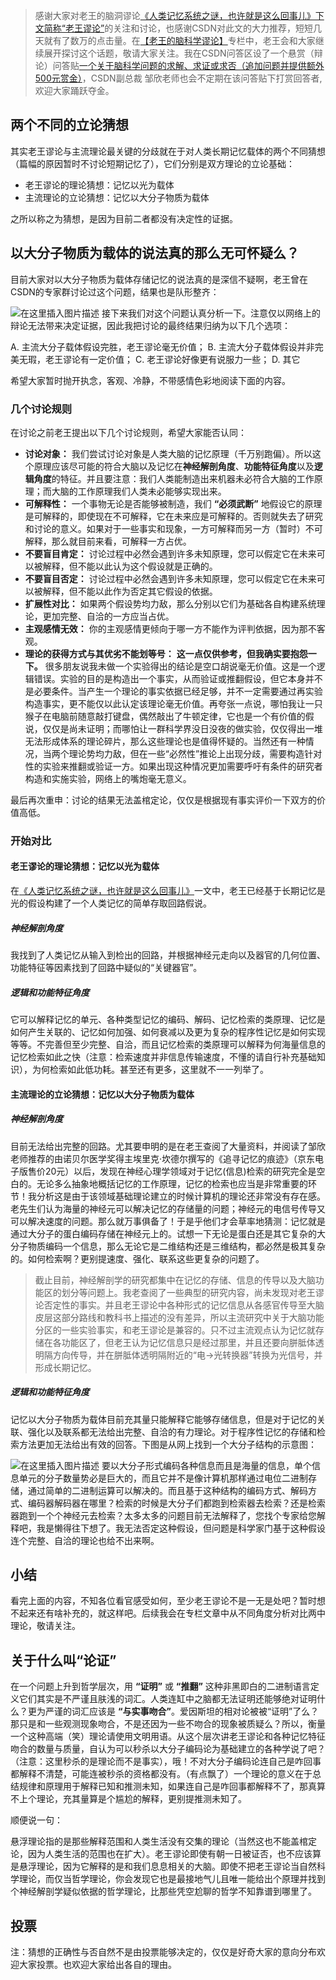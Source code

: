 ﻿> 感谢大家对老王的脑洞谬论[《人类记忆系统之谜，也许就是这么回事儿》下文简称“老王谬论”](https://blog.csdn.net/ttm2d/article/details/122109466)的关注和讨论，也感谢CSDN对此文的大力推荐，短短几天就有了数万的点击量。在[【老王的脑科学谬论】](https://blog.csdn.net/ttm2d/category_11623841.html)专栏中，老王会和大家继续展开探讨这个话题，敬请大家关注。我在CSDN问答区设了一个悬赏（辩论）问答贴[一个关于脑科学问题的求解、求证或求否（追加问题并提供额外500元赏金）](https://ask.csdn.net/questions/7639152)，CSDN副总裁 邹欣老师也会不定期在该问答贴下打赏回答者,欢迎大家踊跃夺金。





## 两个不同的立论猜想

其实老王谬论与主流理论最关键的分歧就在于对人类长期记忆载体的两个不同猜想（篇幅的原因暂时不讨论短期记忆了），它们分别是双方理论的立论基础：

- 老王谬论的理论猜想：记忆以光为载体
- 主流理论的立论猜想：记忆以大分子物质为载体


之所以称之为猜想，是因为目前二者都没有决定性的证据。




## 以大分子物质为载体的说法真的那么无可怀疑么？

目前大家对以大分子物质为载体存储记忆的说法真的是深信不疑啊，老王曾在CSDN的专家群讨论过这个问题，结果也是队形整齐：

![在这里插入图片描述](https://img-blog.csdnimg.cn/bc185b58eab64cfaaa73c027fddce099.png)
接下来我们对这个问题认真分析一下。注意仅以网络上的辩论无法带来决定证据，因此我把讨论的最终结果归纳为以下几个选项：

A. 主流大分子载体假设完胜，老王谬论毫无价值；
B. 主流大分子载体假设并非完美无瑕，老王谬论有一定价值；
C. 老王谬论好像更有说服力一些；
D. 其它

希望大家暂时抛开执念，客观、冷静，不带感情色彩地阅读下面的内容。


### 几个讨论规则

在讨论之前老王提出以下几个讨论规则，希望大家能否认同： 

- **讨论对象：** 我们尝试讨论对象是人类大脑的记忆原理（千万别跑偏）。所以这个原理应该尽可能的符合大脑以及记忆在**神经解剖角度**、**功能特征角度**以及**逻辑角度**的特征。并且要注意：我们人类能制造出来机器未必符合大脑的工作原理；而大脑的工作原理我们人类未必能够实现出来。
- **可解释性：** 一个事物无论是否能够被制造，我们 **“必须武断”** 地假设它的原理是可解释的，即使现在不可解释，它在未来应是可解释的。否则就失去了研究和讨论的意义。如果对于一些事实和现象，一方可解释而另一方（暂时）不可解释，那么就目前来看，可解释一方占优。
- **不要盲目肯定：** 讨论过程中必然会遇到许多未知原理，您可以假定它在未来可以被解释，但不能以此认为这个假设就是正确的。
- **不要盲目否定：** 讨论过程中必然会遇到许多未知原理，您可以假定它在未来可以被解释，但不能以此作为否定其它假设的依据。
- **扩展性对比：** 如果两个假设势均力敌，那么分别以它们为基础各自构建系统理论，更加完整、自洽的一方应当占优。
- **主观感情无效：** 你的主观感情更倾向于哪一方不能作为评判依据，因为那不客观。
- **理论的获得方式与其优劣不能划等号：** **这一点仅供参考，但我确实要抱怨一下。** 很多朋友说我未做一个实验得出的结论是空口胡说毫无价值。这是一个逻辑错误。实验的目的是构造出一个事实，从而验证或推翻假设，但它本身并不是必要条件。当产生一个理论的事实依据已经足够，并不一定需要通过再实验构造事实，更不能仅以此认定该理论毫无价值。再夸张一点说，哪怕我让一只猴子在电脑前随意敲打键盘，偶然敲出了牛顿定律，它也是一个有价值的假说，仅仅是尚未证明；而哪怕让一群科学界没日没夜的做实验，仅仅得出一堆无法形成体系的理论碎片，那么这些理论也是值得怀疑的。当然还有一种情况，当两个理论势均力敌，但在一些“必然性”推论上出现分歧，需要构造针对性的实验来推翻或验证一方。如果出现这种情况更加需要呼吁有条件的研究者构造和实施实验，网络上的嘴炮毫无意义。

最后再次重申：讨论的结果无法盖棺定论，仅仅是根据现有事实评价一下双方的价值高低。


### 开始对比

#### 老王谬论的理论猜想：记忆以光为载体

在[《人类记忆系统之谜，也许就是这么回事儿》](https://blog.csdn.net/ttm2d/article/details/122109466)一文中，老王已经基于长期记忆是光的假设构建了一个人类记忆的简单存取回路假说。

##### 神经解剖角度

 我找到了人类记忆从输入到检出的回路，并根据神经元走向以及器官的几何位置、功能特征等因素找到了回路中疑似的“关键器官”。

##### 逻辑和功能特征角度

 它可以解释记忆的单元、各种类型记忆的编码、解码、记忆检索的类原理、记忆是如何产生关联的、记忆如何加强、如何衰减以及更为复杂的程序性记忆是如何实现等等。不完善但至少完整、自洽，而且记忆检索的类原理可以解释为何海量信息的记忆检索如此之快（注意：检索速度并非信息传输速度，不懂的请自行补充基础知识），为何检索如此低功耗。甚至还有更多，这里就不一一列举了。




#### 主流理论的立论猜想：记忆以大分子物质为载体

##### 神经解剖角度

目前无法给出完整的回路。尤其要申明的是在老王查阅了大量资料，并阅读了邹欣老师推荐的由诺贝尔医学奖得主埃里克·坎德尔撰写的《追寻记忆的痕迹》（京东电子版售价20元）以后，发现在神经心理学领域对于记忆(信息)检索的研究完全是空白的。无论多么抽象地概括记忆的工作原理，记忆的检索也应当是非常重要的环节！我分析这是由于该领域基础理论建立的时候计算机的理论还非常没有存在感。老先生们认为海量的神经元可以解决记忆的存储量的问题；神经元的电信号传导又可以解决速度的问题。那么就万事俱备了！于是乎他们才会草率地猜测：记忆就是通过大分子的蛋白编码存储在神经元上的。试想一下无论是蛋白还是其它复杂的大分子物质编码一个信息，那么无论它是二维结构还是三维结构，都必然是极其复杂的。如何检索啊？更别提速度、强化、联系这些更复杂的问题了。

> 截止目前，神经解剖学的研究都集中在记忆的存储、信息的传导以及大脑功能区的划分等问题上。我老查阅了一些典型的研究内容，尚未发现对老王谬论否定性的事实。并且老王谬论中各种形式的记忆信息从各感官传导至大脑皮层这部分路线和教科书上描述的没有差异，所以主流研究中关于大脑功能分区的一些实验事实，和老王谬论是兼容的。只不过主流观点认为记忆就存储在各功能区了，但老王认为记忆信息只是经过那里，并且还要向胼胝体透明隔方向传导，并在胼胝体透明隔附近的“电→光转换器”转换为光信号，并形成长期记忆。

##### 逻辑和功能特征角度

记忆以大分子物质为载体目前充其量只能解释它能够存储信息，但是对于记忆的关联、强化以及联系都无法给出完整、自洽的有力理论。对于程序性记忆的存储和检索方法更加无法给出有效的回答。下图是从网上找到一个大分子结构的示意图：


![在这里插入图片描述](https://img-blog.csdnimg.cn/1ffb1b31c2df4a28a0ff51b519ec419d.png)
要以大分子形式编码各种信息而且是海量的信息，单个信息单元的分子数量势必是巨大的，而且它并不是像计算机那样通过电位二进制存储，通过简单的二进制运算可以解决的。而且基于这种结构的编码方式、解码方式、编码器解码器在哪里？检索的时候是大分子们都跑到检索器去检索？还是检索器跑到一个个神经元去检索？太多太多的问题目前无法解释了，您找个专家给您解释吧，我是懒得往下想了。我无法否定这种假设，但问题是科学家门基于这种假设连个完整、自洽的理论也给不出来啊。





## 小结
看完上面的内容，不知各位看官感受如何，至少老王谬论不是一无是处吧？暂时想不起来还有啥补充的，就这样吧。后续我会在专栏文章中从不同角度分析对比两中理论，敬请关注。


## 关于什么叫“论证”

在一个问题上升到哲学层次，用 **“证明”** 或 **“推翻”** 这种非黑即白的二进制语言定义它们其实是不严谨且肤浅的词汇。人类连缸中之脑都无法证明还能够绝对证明什么？更为严谨的词汇应该是 **“与实事吻合”**。爱因斯坦的相对论被被“证明”了么？那只是和一些观测现象吻合，不是还因为一些不吻合的现象被质疑么？所以，衡量一个这种高端（笑）理论请使用文明用语。从这个层次讲老王谬论和各种记忆特征吻合的数量与质量，自认为可以秒杀以大分子编码论为基础建立的各种学说了吧？（注意：这里秒杀的是理论而不是事实），哦！不对大分子编码论连自己是咋回事都解释不清楚，可能连被秒杀的资格都没有。（有点飘了）一个理论的意义在于总结规律和原理用于解释已知和推测未知，如果连自己是咋回事都解释不了，那真算不上个理论，充其量算是个尴尬的解释，更别提推测未知了。

顺便说一句：

悬浮理论指的是那些解释范围和人类生活没有交集的理论（当然这也不能盖棺定论，因为人类生活的范围也在扩大）。老王谬论即使有朝一日被证否，也不应该算是悬浮理论，因为它解释的是和我们息息相关的大脑。即使不把老王谬论当自然科学理论，而仅当哲学理论，你会发现它也是最接地气儿且唯一能给出个原理并找到个神经解剖学疑似依据的哲学理论，比那些凭空尬聊的哲学不知靠谱到哪里了。


## 投票

注：猜想的正确性与否自然不是由投票能够决定的，仅仅是好奇大家的意向分布欢迎大家投票。也欢迎大家给出各自的理由。



